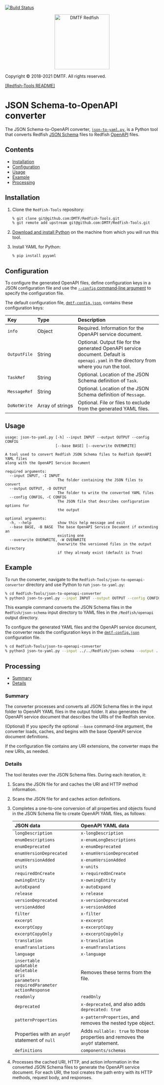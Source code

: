 [![Build Status](https://travis-ci.com/DMTF/Redfish-Tools.svg?branch=master)](https://travis-ci.com/github/DMTF/Redfish-Tools)
<p align="center">
  <img src="http://redfish.dmtf.org/sites/all/themes/dmtf2015/images/dmtf-redfish-logo.png" alt="DMTF Redfish" width=180></p>

Copyright © 2018-2021 DMTF. All rights reserved.

[[Redfish-Tools README]](../README.md#redfish-tools "../README.md#redfish-tools")

# JSON Schema-to-OpenAPI converter

The JSON Schema-to-OpenAPI converter, [`json-to-yaml.py`](json-to-yaml.py#L1 "json-to-yaml.py#L1"), is a Python tool that converts Redfish [JSON Schema](https://json-schema.org/ "https://json-schema.org/") files to Redfish [OpenAPI](https://swagger.io/specification/ "https://swagger.io/specification/") files.

## Contents

* [Installation](#installation)
* [Configuration](#configuration)
* [Usage](#usage)
* [Example](#example)
* [Processing](#processing)

## Installation

1. Clone the `Redfish-Tools` repository:

   ```zsh
   % git clone git@github.com:DMTF/Redfish-Tools.git
   % git remote add upstream git@github.com:DMTF/Redfish-Tools.git
   ```
1. [Download and install Python](https://www.python.org/downloads/ "https://www.python.org/downloads/") on the machine from which you will run this tool.
1. Install YAML for Python:

    ```zsh
    % pip install pyyaml
    ```

## Configuration

To configure the generated OpenAPI files, define configuration keys in a JSON configuration file and use the [`--config` command‑line argument](#usage "#usage") to specify the configuration file.

The default configuration file, [`dmtf-config.json`](dmtf-config.json#L1 "dmtf-config.json#L1"), contains these configuration keys:

| Key          | Type      | Description                                                                |
| :----------- | :-------- | :------------------------------------------------------------------------- |
| `info`       | Object    | Required. Information for the OpenAPI service document. |
| `OutputFile` | String    | Optional. Output file for the generated OpenAPI service document. Default is `openapi.yaml` in the directory from where you run the tool. |
| `TaskRef`    | String    | Optional. Location of the JSON Schema definition of `Task`. | 
| `MessageRef` | String    | Optional. Location of the JSON Schema definition of `Message`. | 
| `DoNotWrite` | Array&nbsp;of&nbsp;strings | Optional. File or files to exclude from the generated YAML files. |

## Usage

```
usage: json-to-yaml.py [-h] --input INPUT --output OUTPUT --config CONFIG
                       [--base BASE] [--overwrite OVERWRITE]

A tool used to convert Redfish JSON Schema files to Redfish OpenAPI YAML files
along with the OpenAPI Service Document

required arguments:
  --input INPUT, -I INPUT
                        The folder containing the JSON files to convert
  --output OUTPUT, -O OUTPUT
                        The folder to write the converted YAML files
  --config CONFIG, -C CONFIG
                        The JSON file that describes configuration options for
                        the output

optional arguments:
  -h, --help            show this help message and exit
  --base BASE, -B BASE  The base OpenAPI Service Document if extending an
                        existing one
  --overwrite OVERWRITE, -W OVERWRITE
                        Overwrite the versioned files in the output directory
                        if they already exist (default is True)
```

## Example

To run the converter, navigate to the `Redfish-Tools/json-to-openapi-converter` directory and use Python to run `json-to-yaml.py`:

```zsh
% cd Redfish-Tools/json-to-openapi-converter
% python3 json-to-yaml.py --input INPUT --output OUTPUT --config CONFIG
```

This example command converts the JSON Schema files in the `Redfish/json-schema` input directory to YAML files in the `/Redfish/openapi` output directory.

To configure the generated YAML files and the OpenAPI service document, the converter reads the configuration keys in the [`dmtf-config.json`](dmtf-config.json#L1 "dmtf-config.json#L1") configuration file.

```zsh
% cd Redfish-Tools/json-to-openapi-converter
% python3 json-to-yaml.py --input ../../Redfish/json-schema --output ../../Redfish/openapi --config dmtf-config.json
```

## Processing

* [Summary](#summary)
* [Details](#details)

### Summary

The converter processes and converts all JSON Schema files in the input folder to OpenAPI YAML files in the output folder. It also generates the OpenAPI service document that describes the URIs of the Redfish service.

(Optional) If you specify the optional `--base` command-line argument, the converter loads, caches, and begins with the base OpenAPI service document definitions.

If the configuration file contains any URI extensions, the converter maps the new URIs, as needed.

### Details

The tool iterates over the JSON Schema files. During each iteration, it:

1. Scans the JSON file for and caches the URI and HTTP method information.
1. Scans the JSON file for and caches action definitions.
1. Completes a one-to-one conversion of all properties and objects found in the JSON Schema file to create OpenAPI YAML files, as follows:
    
    | JSON data               | OpenAPI YAML data                         |
    | :---------------------- | :---------------------------------------- |
    | `longDescription`       | `x-longDescription` |
    | `enumDescriptions`      | `x-enumLongDescriptions` |
    | `enumDeprecated`        | `x-enumDeprecated` |
    | `enumVersionDeprecated` | `x-enumVersionDeprecated` |
    | `enumVersionAdded`      | `x-enumVersionAdded` |
    | `units`                 | `x-units` |
    | `requiredOnCreate`      | `x-requiredOnCreate` |
    | `owningEntity`          | `x-owningEntity` |
    | `autoExpand`            | `x-autoExpand` |
    | `release`               | `x-release` |
    | `versionDeprecated`     | `x-versionDeprecated` |
    | `versionAdded`          | `x-versionAdded` |
    | `filter`                | `x-filter` |            
    | `excerpt`               | `x-excerpt` |
    | `excerptCopy`           | `x-excerptCopy` |
    | `excerptCopyOnly`       | `x-excerptCopyOnly` |
    | `translation`           | `x-translation` |
    | `enumTranslations`      | `x-enumTranslations` |
    | `language`              | `x-language` |
    | `insertable`<br/>`updatable`<br/>`deletable`<br/>`uris`<br/>`parameters`<br/>`requiredParameter`<br/>`actionResponse` | Removes these terms from the file. |
    | `readonly`              | `readOnly`                                |
    | `deprecated`            | `x-deprecated`, and also adds `deprecated: true` |
    | `patternProperties`     | `x-patternProperties`, and removes the nested type object. |
    | Properties with an `anyOf` statement of `null` | Adds `nullable: true` to those properties and removes the `anyOf` statement. |
    | `definitions`         | `components/schemas` |

1. Processes the cached URI, HTTP, and action information in the converted JSON Schema files to generate the OpenAPI service document. For each URI, the tool creates the path entry with its HTTP methods, request body, and responses.
